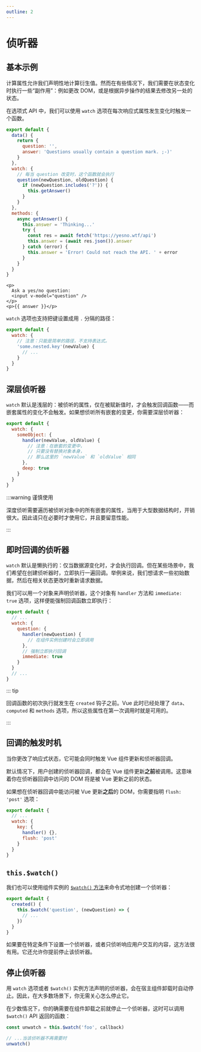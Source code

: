 ```yaml
---
outline: 2
---
```

# 侦听器

## 基本示例

计算属性允许我们声明性地计算衍生值。然而在有些情况下，我们需要在状态变化时执行一些“副作用”：例如更改 DOM，或是根据异步操作的结果去修改另一处的状态。

在选项式 API 中，我们可以使用 `watch` 选项在每次响应式属性发生变化时触发一个函数。

```js
export default {
  data() {
    return {
      question: '',
      answer: 'Questions usually contain a question mark. ;-)'
    }
  },
  watch: {
    // 每当 question 改变时，这个函数就会执行
    question(newQuestion, oldQuestion) {
      if (newQuestion.includes('?')) {
        this.getAnswer()
      }
    }
  },
  methods: {
    async getAnswer() {
      this.answer = 'Thinking...'
      try {
        const res = await fetch('https://yesno.wtf/api')
        this.answer = (await res.json()).answer
      } catch (error) {
        this.answer = 'Error! Could not reach the API. ' + error
      }
    }
  }
}
```

```vue-html
<p>
  Ask a yes/no question:
  <input v-model="question" />
</p>
<p>{{ answer }}</p>
```

`watch` 选项也支持把键设置成用 `.` 分隔的路径：

```js
export default {
  watch: {
    // 注意：只能是简单的路径，不支持表达式。
    'some.nested.key'(newValue) {
      // ...
    }
  }
}
```

## 深层侦听器

`watch` 默认是浅层的：被侦听的属性，仅在被赋新值时，才会触发回调函数——而嵌套属性的变化不会触发。如果想侦听所有嵌套的变更，你需要深层侦听器：

```js
export default {
  watch: {
    someObject: {
      handler(newValue, oldValue) {
        // 注意：在嵌套的变更中，
        // 只要没有替换对象本身，
        // 那么这里的 `newValue` 和 `oldValue` 相同
      },
      deep: true
    }
  }
}
```

:::warning 谨慎使用

深度侦听需要遍历被侦听对象中的所有嵌套的属性，当用于大型数据结构时，开销很大。因此请只在必要时才使用它，并且要留意性能。

:::

## 即时回调的侦听器

`watch` 默认是懒执行的：仅当数据源变化时，才会执行回调。但在某些场景中，我们希望在创建侦听器时，立即执行一遍回调。举例来说，我们想请求一些初始数据，然后在相关状态更改时重新请求数据。

我们可以用一个对象来声明侦听器，这个对象有 `handler` 方法和 `immediate: true` 选项，这样便能强制回调函数立即执行：

```js
export default {
  // ...
  watch: {
    question: {
      handler(newQuestion) {
        // 在组件实例创建时会立即调用
      },
      // 强制立即执行回调
      immediate: true
    }
  }
  // ...
}
```

::: tip

回调函数的初次执行就发生在 `created` 钩子之前。Vue 此时已经处理了 `data`、`computed` 和 `methods` 选项，所以这些属性在第一次调用时就是可用的。

:::

## 回调的触发时机

当你更改了响应式状态，它可能会同时触发 Vue 组件更新和侦听器回调。

默认情况下，用户创建的侦听器回调，都会在 Vue 组件更新**之前**被调用。这意味着你在侦听器回调中访问的 DOM 将是被 Vue 更新之前的状态。

如果想在侦听器回调中能访问被 Vue 更新**之后**的 DOM，你需要指明 `flush: 'post'` 选项：

```js
export default {
  // ...
  watch: {
    key: {
      handler() {},
      flush: 'post'
    }
  }
}
```

## `this.$watch()`

我们也可以使用组件实例的 [`$watch()` 方法](https://cn.vuejs.org/api/component-instance.html#watch)来命令式地创建一个侦听器：

```js
export default {
  created() {
    this.$watch('question', (newQuestion) => {
      // ...
    })
  }
}
```

如果要在特定条件下设置一个侦听器，或者只侦听响应用户交互的内容，这方法很有用。它还允许你提前停止该侦听器。

## 停止侦听器

用 `watch` 选项或者 `$watch()` 实例方法声明的侦听器，会在宿主组件卸载时自动停止。因此，在大多数场景下，你无需关心怎么停止它。

在少数情况下，你的确需要在组件卸载之前就停止一个侦听器，这时可以调用 `$watch()` API 返回的函数：

```js
const unwatch = this.$watch('foo', callback)

// ...当该侦听器不再需要时
unwatch()
```
